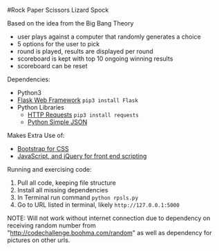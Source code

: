 #Rock Paper Scissors Lizard Spock

Based on the idea from the Big Bang Theory
* user plays against a computer that randomly generates a choice
* 5 options for the user to pick
* round is played, results are displayed per round
* scoreboard is kept with top 10 ongoing winning results
* scoreboard can be reset


Dependencies:
* Python3
* [Flask Web Framework](http://flask.pocoo.org/docs/0.11/) `pip3 install Flask`
* Python Libraries
  * [HTTP Requests](http://docs.python-requests.org/en/master/) `pip3 install requests`
  * [Python Simple JSON](https://docs.python.org/2/library/json.html) 


Makes Extra Use of:
* [Bootstrap for CSS](http://getbootstrap.com)
* [JavaScript, and jQuery for front end scripting](http://jquery.com)


Running and exercising code:
1. Pull all code, keeping file structure
2. Install all missing dependencies
3. In Terminal run command `python rpsls.py`
4. Go to URL listed in terminal, likely `http://127.0.0.1:5000`

NOTE: Will not work without internet connection due to dependency on receiving random number from "http://codechallenge.boohma.com/random" as well as dependency for pictures on other urls.
